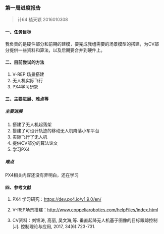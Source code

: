 ### 第一周进度报告

> 计64	嵇天颖	2016010308



#### 一、任务目标

我负责的是硬件部分和前期的建模，要完成我组需要的场景模型的搭建，为CV部分提供一些资料和算法，以及后期要合并到硬件上。



#### 二、目前尝试的方法

1. V-REP 场景搭建
2. 无人机实际飞行
3. PX4学习研究



#### 三、主要进展、难点等

##### 主要进展

1. 搭建了无人机起落架
2. 搭建了可设计轨迹的移动无人机降落小车平台
3. 实际飞行了无人机
4. 提供CV部分的算法论文
5. 学习PX4

##### 难点

PX4相关内容还没有弄明白，还在学习



#### 四、参考文献

1. PX4 学习研究：https://dev.px4.io/v1.9.0/en/

2. V-REP场景搭建：http://www.coppeliarobotics.com/helpFiles/index.html

3. CV资料：刘锦涛, 高丽, 吴文海,等. 垂直起降无人机基于图像的目标跟踪控制[J]. 控制理论与应用, 2017, 34(6):723-731.

   

